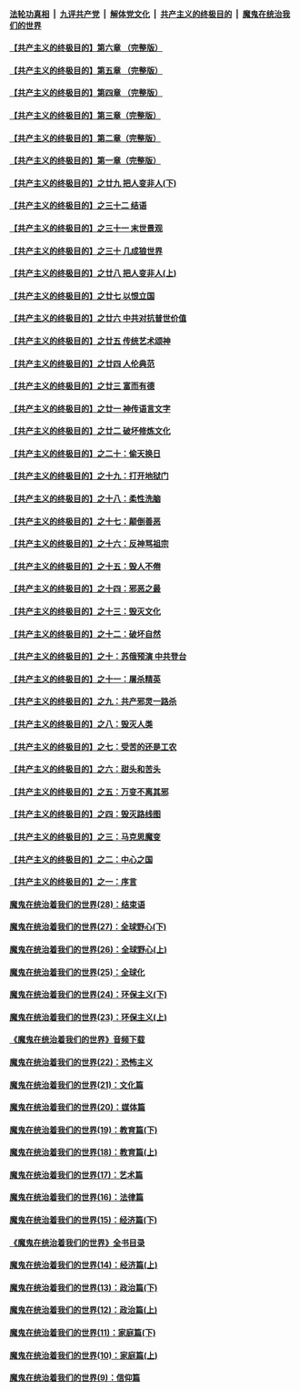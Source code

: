 ####  [法轮功真相](../../../../basic/blob/master/README.md?t=06221802) &nbsp;|&nbsp; [九评共产党](../../../../9ping.md/blob/master/README.md?t=06221802) &nbsp;|&nbsp; [解体党文化](../../../../jtdwh.md/blob/master/README.md?t=06221802)  &nbsp;|&nbsp; [共产主义的终极目的](../../../../gczydzjmd.md/blob/master/README.md?t=06221802) &nbsp;|&nbsp; [魔鬼在统治我们的世界](../../../../mgztzwmdsj.md/blob/master/README.md?t=06221802) 

#### [【共产主义的终极目的】第六章 （完整版）](../pages/nsc422/n11428913.md?t=06221802) 

#### [【共产主义的终极目的】第五章 （完整版）](../pages/nsc422/n11428912.md?t=06221802) 

#### [【共产主义的终极目的】第四章 （完整版）](../pages/nsc422/n11428907.md?t=06221802) 

#### [【共产主义的终极目的】第三章（完整版）](../pages/nsc422/n11428848.md?t=06221802) 

#### [【共产主义的终极目的】第二章（完整版）](../pages/nsc422/n11428831.md?t=06221802) 

#### [【共产主义的终极目的】第一章（完整版）](../pages/nsc422/n11417651.md?t=06221802) 

#### [【共产主义的终极目的】之廿九 把人变非人(下)](../pages/nsc422/n11344140.md?t=06221802) 

#### [【共产主义的终极目的】之三十二 结语](../pages/nsc422/n11360535.md?t=06221802) 

#### [【共产主义的终极目的】之三十一 末世景观](../pages/nsc422/n11351129.md?t=06221802) 

#### [【共产主义的终极目的】之三十 几成狼世界](../pages/nsc422/n11348280.md?t=06221802) 

#### [【共产主义的终极目的】之廿八 把人变非人(上)](../pages/nsc422/n11340492.md?t=06221802) 

#### [【共产主义的终极目的】之廿七 以恨立国](../pages/nsc422/n11336944.md?t=06221802) 

#### [【共产主义的终极目的】之廿六 中共对抗普世价值](../pages/nsc422/n11324785.md?t=06221802) 

#### [【共产主义的终极目的】之廿五 传统艺术颂神](../pages/nsc422/n11296396.md?t=06221802) 

#### [【共产主义的终极目的】之廿四 人伦典范](../pages/nsc422/n11296397.md?t=06221802) 

#### [【共产主义的终极目的】之廿三 富而有德](../pages/nsc422/n11283598.md?t=06221802) 

#### [【共产主义的终极目的】之廿一 神传语言文字](../pages/nsc422/n11263265.md?t=06221802) 

#### [【共产主义的终极目的】之廿二 破坏修炼文化](../pages/nsc422/n11245728.md?t=06221802) 

#### [【共产主义的终极目的】之二十：偷天换日](../pages/nsc422/n11238846.md?t=06221802) 

#### [【共产主义的终极目的】之十九：打开地狱门](../pages/nsc422/n11206376.md?t=06221802) 

#### [【共产主义的终极目的】之十八：柔性洗脑](../pages/nsc422/n11199994.md?t=06221802) 

#### [【共产主义的终极目的】之十七：颠倒善恶](../pages/nsc422/n11179782.md?t=06221802) 

#### [【共产主义的终极目的】之十六：反神骂祖宗](../pages/nsc422/n11166798.md?t=06221802) 

#### [【共产主义的终极目的】之十五：毁人不倦](../pages/nsc422/n11166792.md?t=06221802) 

#### [【共产主义的终极目的】之十四：邪恶之最](../pages/nsc422/n11150249.md?t=06221802) 

#### [【共产主义的终极目的】之十三：毁灭文化](../pages/nsc422/n11135227.md?t=06221802) 

#### [【共产主义的终极目的】之十二：破坏自然](../pages/nsc422/n11135214.md?t=06221802) 

#### [【共产主义的终极目的】之十：苏俄预演 中共登台](../pages/nsc422/n11118424.md?t=06221802) 

#### [【共产主义的终极目的】之十一：屠杀精英](../pages/nsc422/n11118442.md?t=06221802) 

#### [【共产主义的终极目的】之九：共产邪灵一路杀](../pages/nsc422/n11114139.md?t=06221802) 

#### [【共产主义的终极目的】之八：毁灭人类](../pages/nsc422/n11108503.md?t=06221802) 

#### [【共产主义的终极目的】之七：受苦的还是工农](../pages/nsc422/n11101809.md?t=06221802) 

#### [【共产主义的终极目的】之六：甜头和苦头](../pages/nsc422/n11096971.md?t=06221802) 

#### [【共产主义的终极目的】之五：万变不离其邪](../pages/nsc422/n11091285.md?t=06221802) 

#### [【共产主义的终极目的】之四：毁灭路线图](../pages/nsc422/n11086284.md?t=06221802) 

#### [【共产主义的终极目的】之三：马克思魔变](../pages/nsc422/n11061941.md?t=06221802) 

#### [【共产主义的终极目的】之二：中心之国](../pages/nsc422/n11047728.md?t=06221802) 

#### [【共产主义的终极目的】之一：序言](../pages/nsc422/n11086077.md?t=06221802) 

#### [魔鬼在统治着我们的世界(28)：结束语](../pages/nsc422/n10936246.md?t=06221802) 

#### [魔鬼在统治着我们的世界(27)：全球野心(下)](../pages/nsc422/n10928319.md?t=06221802) 

#### [魔鬼在统治着我们的世界(26)：全球野心(上)](../pages/nsc422/n10900318.md?t=06221802) 

#### [魔鬼在统治着我们的世界(25)：全球化](../pages/nsc422/n10788205.md?t=06221802) 

#### [魔鬼在统治着我们的世界(24)：环保主义(下)](../pages/nsc422/n10695307.md?t=06221802) 

#### [魔鬼在统治着我们的世界(23)：环保主义(上)](../pages/nsc422/n10688613.md?t=06221802) 

#### [《魔鬼在统治着我们的世界》音频下载](../pages/nsc422/n10635553.md?t=06221802) 

#### [魔鬼在统治着我们的世界(22)：恐怖主义](../pages/nsc422/n10614727.md?t=06221802) 

#### [魔鬼在统治着我们的世界(21)：文化篇](../pages/nsc422/n10597706.md?t=06221802) 

#### [魔鬼在统治着我们的世界(20)：媒体篇](../pages/nsc422/n10586579.md?t=06221802) 

#### [魔鬼在统治着我们的世界(19)：教育篇(下)](../pages/nsc422/n10564808.md?t=06221802) 

#### [魔鬼在统治着我们的世界(18)：教育篇(上)](../pages/nsc422/n10526970.md?t=06221802) 

#### [魔鬼在统治着我们的世界(17)：艺术篇](../pages/nsc422/n10499093.md?t=06221802) 

#### [魔鬼在统治着我们的世界(16)：法律篇](../pages/nsc422/n10485969.md?t=06221802) 

#### [魔鬼在统治着我们的世界(15)：经济篇(下)](../pages/nsc422/n10469975.md?t=06221802) 

#### [《魔鬼在统治着我们的世界》全书目录](../pages/nsc422/n10464261.md?t=06221802) 

#### [魔鬼在统治着我们的世界(14)：经济篇(上)](../pages/nsc422/n10457370.md?t=06221802) 

#### [魔鬼在统治着我们的世界(13)：政治篇(下)](../pages/nsc422/n10448270.md?t=06221802) 

#### [魔鬼在统治着我们的世界(12)：政治篇(上)](../pages/nsc422/n10444576.md?t=06221802) 

#### [魔鬼在统治着我们的世界(11)：家庭篇(下)](../pages/nsc422/n10440961.md?t=06221802) 

#### [魔鬼在统治着我们的世界(10)：家庭篇(上)](../pages/nsc422/n10435448.md?t=06221802) 

#### [魔鬼在统治着我们的世界(9)：信仰篇](../pages/nsc422/n10432159.md?t=06221802) 

